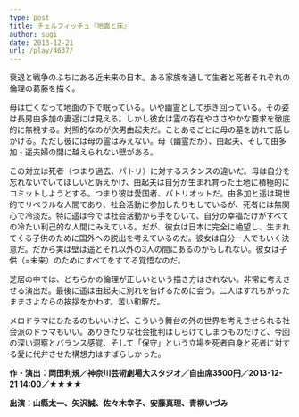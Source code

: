 ```yaml
---
type: post
title: チェルフィッチュ『地面と床』
author: sugi
date: 2013-12-21
url: /play/4637/
---
```

衰退と戦争のふちにある近未来の日本。ある家族を通して生者と死者それぞれの倫理の葛藤を描く。

母は亡くなって地面の下で眠っている。いや幽霊として歩き回っている。その姿は長男由多加の妻遥には見える。しかし彼女は霊の存在やささやかな要求を徹底的に無視する。対照的なのが次男由起夫だ。ことあるごとに母の墓を訪れて話しかける。ただし彼には母の霊はみえない。母（幽霊だが）、由起夫、そして由多加・遥夫婦の間に越えられない壁がある。

この対立は死者（つまり過去、パトリ）に対するスタンスの違いだ。母は自分を忘れないでいてほしいと訴えかけ、由起夫は自分が生まれ育った土地に積極的にコミットしようとする。つまり彼は愛国者、パトリオットだ。由多加と遥は現世的でリベラルな人間であり、社会活動に参加したりもしているが、死者には無関心で冷淡だ。特に遥は今では社会活動から手をひいて、自分の幸福だけがすべての冷たい利己的な人間にみえている。だが、彼女は日本に完全に絶望し、生まれてくる子供のために国外への脱出を考えているのだ。彼女は自分一人でもいく決意だ。だから実は壁は遥とそれ以外の3人の間にあるのかもしれない。彼女は子供（=未来）のためにすべてをすてる覚悟なのだ。

芝居の中では、どちらかの倫理が正しいという描き方はされない。非常に考えさせる演出だ。最後に遥は由起夫に別れを告げるために会う。二人はすれちがったままさよならの挨拶をかわす。苦い和解だ。

メロドラマにひたるのもいいけど、こういう舞台の外の世界を考えさせられる社会派のドラマもいい。ありきたりな社会批判はしらけてしまうものだけど、今回の深い洞察とバランス感覚、そして「保守」という立場を死者自身と死者に対する愛に代弁させた構想力はすばらしかった。

**作・演出：岡田利規／神奈川芸術劇場大スタジオ／自由席3500円／2013-12-21 14:00／★★★★**
  
**出演：山縣太一、矢沢誠、佐々木幸子、安藤真理、青柳いづみ**

